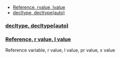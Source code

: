 - [Reference, rvalue, lvalue](#r)
- [decltype, decltype(auto)](#dt)

### [decltype, decltype(auto)](https://code-with-amitk.github.io/Languages/Programming/C++/C++_11,14,17,20,23/C++11/decltype.html)
### [Reference, r value, l value](http://code-with-amitk.github.io/Languages/Programming/C++/C++_11,14,17,20,23/C++11/lvalue_rvalue_reference.html)
Reference variable, r value, l value, pr value, x value


